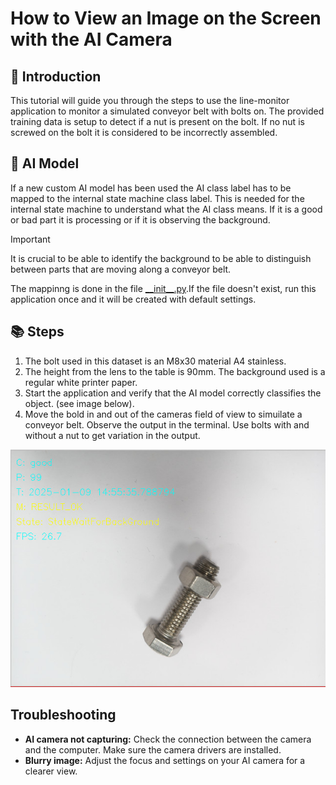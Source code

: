 # How to View an Image on the Screen with the AI Camera

## 👋 Introduction
This tutorial will guide you through the steps to use the line-monitor application to monitor a simulated conveyor belt with bolts on.
The provided training data is setup to detect if a nut is present on the bolt.
If no nut is screwed on the bolt it is considered to be incorrectly assembled.

## 🧠 AI Model

If a new custom AI model has been used the AI class label has to be mapped to the internal state machine class label.
This is needed for the internal state machine to understand what the AI class means.
If it is a good or bad part it is processing or if it is observing the background.

> [!IMPORTANT] 
> It is crucial to be able to identify the background to be able to distinguish between parts that are moving along a conveyor belt.
>
>The mappinng is done in the file [\_\_init__.py](fsm/__init__.py).If the file doesn't exist, run this application once and it will be created with default settings.

## 📚 Steps

1. The bolt used in this dataset is an M8x30 material A4 stainless.
2. The height from the lens to the table is 90mm. The background used is a regular white printer paper.
3. Start the application and verify that the AI model correctly classifies the object. (see image below).
4. Move the bold in and out of the cameras field of view to simuilate a conveyor belt. Observe the output in the terminal. Use bolts with and without a nut to get variation in the output.

![Output from line-monitor](assets/example-good.jpg "Example output from line-monitor application.")


## Troubleshooting
- **AI camera not capturing:** Check the connection between the camera and the computer. Make sure the camera drivers are installed.
- **Blurry image:** Adjust the focus and settings on your AI camera for a clearer view.
